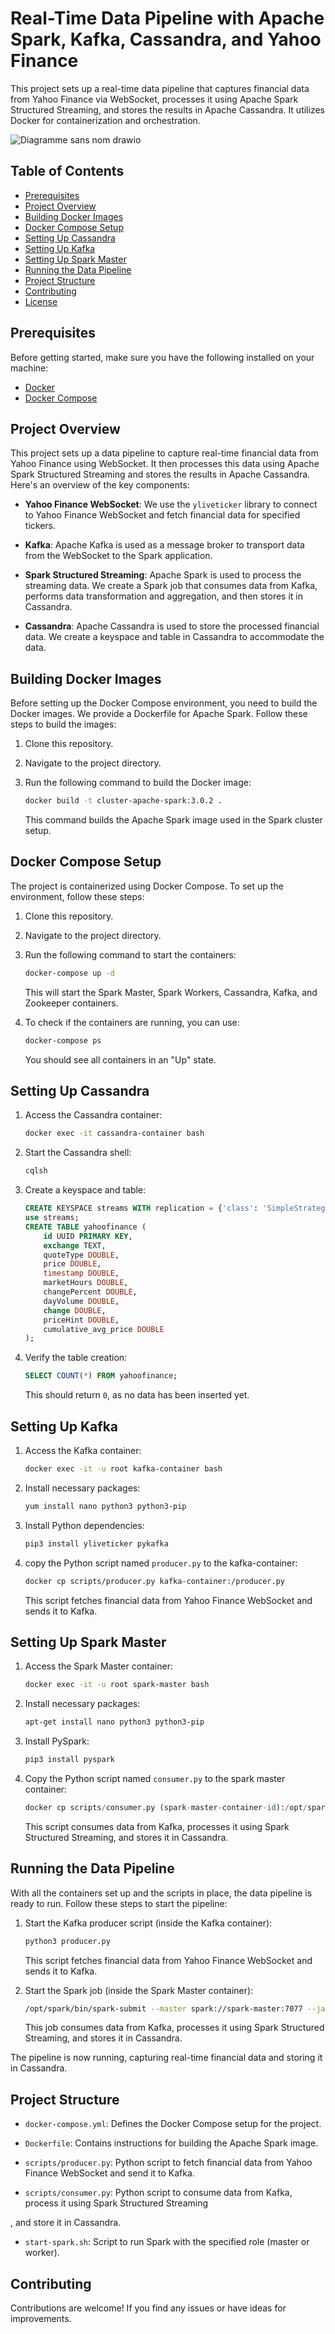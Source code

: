 # Real-Time Data Pipeline with Apache Spark, Kafka, Cassandra, and Yahoo Finance

This project sets up a real-time data pipeline that captures financial data from Yahoo Finance via WebSocket, processes it using Apache Spark Structured Streaming, and stores the results in Apache Cassandra. It utilizes Docker for containerization and orchestration.

![Diagramme sans nom drawio](https://github.com/Ayoub-Talbi1/Real-Time-Financial-Data-Pipeline/assets/86127094/4f300f3a-690f-4ccc-a1c9-7adc53054fce)


## Table of Contents

- [Prerequisites](#prerequisites)
- [Project Overview](#project-overview)
- [Building Docker Images](#building-docker-images)
- [Docker Compose Setup](#docker-compose-setup)
- [Setting Up Cassandra](#setting-up-cassandra)
- [Setting Up Kafka](#setting-up-kafka)
- [Setting Up Spark Master](#setting-up-spark-master)
- [Running the Data Pipeline](#running-the-data-pipeline)
- [Project Structure](#project-structure)
- [Contributing](#contributing)
- [License](#license)

## Prerequisites

Before getting started, make sure you have the following installed on your machine:

- [Docker](https://www.docker.com/get-started)
- [Docker Compose](https://docs.docker.com/compose/install/)

## Project Overview

This project sets up a data pipeline to capture real-time financial data from Yahoo Finance using WebSocket. It then processes this data using Apache Spark Structured Streaming and stores the results in Apache Cassandra. Here's an overview of the key components:

- **Yahoo Finance WebSocket**: We use the `yliveticker` library to connect to Yahoo Finance WebSocket and fetch financial data for specified tickers.

- **Kafka**: Apache Kafka is used as a message broker to transport data from the WebSocket to the Spark application.

- **Spark Structured Streaming**: Apache Spark is used to process the streaming data. We create a Spark job that consumes data from Kafka, performs data transformation and aggregation, and then stores it in Cassandra.

- **Cassandra**: Apache Cassandra is used to store the processed financial data. We create a keyspace and table in Cassandra to accommodate the data.

## Building Docker Images

Before setting up the Docker Compose environment, you need to build the Docker images. We provide a Dockerfile for Apache Spark. Follow these steps to build the images:

1. Clone this repository.

2. Navigate to the project directory.

3. Run the following command to build the Docker image:

   ```bash
   docker build -t cluster-apache-spark:3.0.2 .
   ```

   This command builds the Apache Spark image used in the Spark cluster setup.

## Docker Compose Setup

The project is containerized using Docker Compose. To set up the environment, follow these steps:

1. Clone this repository.

2. Navigate to the project directory.

3. Run the following command to start the containers:

   ```bash
   docker-compose up -d
   ```

   This will start the Spark Master, Spark Workers, Cassandra, Kafka, and Zookeeper containers.

4. To check if the containers are running, you can use:

   ```bash
   docker-compose ps
   ```

   You should see all containers in an "Up" state.

## Setting Up Cassandra

1. Access the Cassandra container:

   ```bash
   docker exec -it cassandra-container bash
   ```

2. Start the Cassandra shell:

   ```bash
   cqlsh
   ```

3. Create a keyspace and table:

   ```sql
   CREATE KEYSPACE streams WITH replication = {'class': 'SimpleStrategy', 'replication_factor': 1};
   use streams;
   CREATE TABLE yahoofinance (
       id UUID PRIMARY KEY,
       exchange TEXT,
       quoteType DOUBLE,
       price DOUBLE,
       timestamp DOUBLE,
       marketHours DOUBLE,
       changePercent DOUBLE,
       dayVolume DOUBLE,
       change DOUBLE,
       priceHint DOUBLE,
       cumulative_avg_price DOUBLE
   );
   ```

4. Verify the table creation:

   ```sql
   SELECT COUNT(*) FROM yahoofinance;
   ```

   This should return `0`, as no data has been inserted yet.

## Setting Up Kafka

1. Access the Kafka container:

   ```bash
   docker exec -it -u root kafka-container bash
   ```

2. Install necessary packages:

   ```bash
   yum install nano python3 python3-pip
   ```

3. Install Python dependencies:

   ```bash
   pip3 install yliveticker pykafka
   ```

4. copy the Python script named `producer.py` to the kafka-container:

   ```bash
   docker cp scripts/producer.py kafka-container:/producer.py
   ```

   This script fetches financial data from Yahoo Finance WebSocket and sends it to Kafka.

## Setting Up Spark Master

1. Access the Spark Master container:

   ```bash
   docker exec -it -u root spark-master bash
   ```

2. Install necessary packages:

   ```bash
   apt-get install nano python3 python3-pip
   ```

3. Install PySpark:

   ```bash
   pip3 install pyspark
   ```

4. Copy the Python script named `consumer.py` to the spark master container:

   ```python
   docker cp scripts/consumer.py (spark-master-container-id):/opt/spark/consumer.py
   ```

   This script consumes data from Kafka, processes it using Spark Structured Streaming, and stores it in Cassandra.

## Running the Data Pipeline

With all the containers set up and the scripts in place, the data pipeline is ready to run. Follow these steps to start the pipeline:

1. Start the Kafka producer script (inside the Kafka container):

   ```bash
   python3 producer.py
   ```

   This script fetches financial data from Yahoo Finance WebSocket and sends it to Kafka.

2. Start the Spark job (inside the Spark Master container):

   ```bash
   /opt/spark/bin/spark-submit --master spark://spark-master:7077 --jars /opt/spark-apps/postgresql-42.2.22.jar --packages org.apache.spark:spark-sql-kafka-0-10_2.12:3.0.2 --driver-memory 1G --executor-memory 1G /opt/spark/consumer.py
   ```

   This job consumes data from Kafka, processes it using Spark Structured Streaming, and stores it in Cassandra.

The pipeline is now running, capturing real-time financial data and storing it in Cassandra.

## Project Structure

- `docker-compose.yml`: Defines the Docker Compose setup for the project.

- `Dockerfile`: Contains instructions for building the Apache Spark image.

- `scripts/producer.py`: Python script to fetch financial data from Yahoo Finance WebSocket and send it to Kafka.

- `scripts/consumer.py`: Python script to consume data from Kafka, process it using Spark Structured Streaming

, and store it in Cassandra.

- `start-spark.sh`: Script to run Spark with the specified role (master or worker).

## Contributing

Contributions are welcome! If you find any issues or have ideas for improvements.
